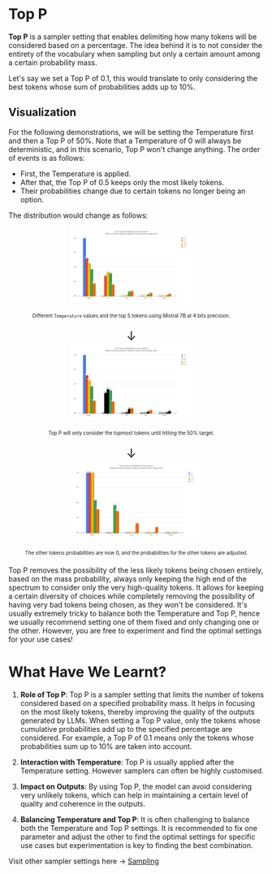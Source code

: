 # Top P

**Top P** is a sampler setting that enables delimiting how many tokens will be considered based on a percentage. The idea behind it is to not consider the entirety of the vocabulary when sampling but only a certain amount among a certain probability mass.

Let's say we set a Top P of 0.1, this would translate to only considering the best tokens whose sum of probabilities adds up to 10%.

## Visualization
For the following demonstrations, we will be setting the Temperature first and then a Top P of 50%. Note that a Temperature of 0 will always be deterministic, and in this scenario, Top P won't change anything.
The order of events is as follows:
- First, the Temperature is applied.
- After that, the Top P of 0.5 keeps only the most likely tokens.
- Their probabilities change due to certain tokens no longer being an option.

The distribution would change as follows:

<div style="justify-content: center; align-items: center;">
  <div style="margin-right: 20px; text-align: center;" align="center">
    <img src="top_barplot.png" alt="Example Image" width="50%">

<sub><sup>Different `Temperature` values and the top 5 tokens using Mistral 7B at 4 bits precision.</sup></sub>
  </div>

  <div style="margin-right: 20px; text-align: center;" align="center">
    <span style="font-size: 24px;">&darr;</span>
  </div>

  <div style="margin-right: 20px; text-align: center;" align="center">
    <img src="top_barplot_black.png" alt="Example Image" width="50%">

<sub><sup>Top P will only consider the topmost tokens until hitting the 50% target.</sup></sub>
  </div>

  <div style="margin-right: 20px; text-align: center;" align="center">
    <span style="font-size: 24px;">&darr;</span>
  </div>

  <div style="text-align: center;" align="center">
    <img src="top_barplot_final.png" alt="Example Image" width="50%">

<sub><sup>The other tokens probabilities are now 0, and the probabilities for the other tokens are adjusted.</sup></sub>
  </div>
</div>

Top P removes the possibility of the less likely tokens being chosen entirely, based on the mass probability, always only keeping the high end of the spectrum to consider only the very high-quality tokens. It allows for keeping a certain diversity of choices while completely removing the possibility of having very bad tokens being chosen, as they won't be considered. It's usually extremely tricky to balance both the Temperature and Top P, hence we usually recommend setting one of them fixed and only changing one or the other. However, you are free to experiment and find the optimal settings for your use cases!

# What Have We Learnt?

1. **Role of Top P**: Top P is a sampler setting that limits the number of tokens considered based on a specified probability mass. It helps in focusing on the most likely tokens, thereby improving the quality of the outputs generated by LLMs. When setting a Top P value, only the tokens whose cumulative probabilities add up to the specified percentage are considered. For example, a Top P of 0.1 means only the tokens whose probabilities sum up to 10% are taken into account.

2. **Interaction with Temperature**: Top P is usually applied after the Temperature setting. However samplers can often be highly customised.

3. **Impact on Outputs**: By using Top P, the model can avoid considering very unlikely tokens, which can help in maintaining a certain level of quality and coherence in the outputs.

4. **Balancing Temperature and Top P**: It is often challenging to balance both the Temperature and Top P settings. It is recommended to fix one parameter and adjust the other to find the optimal settings for specific use cases but experimentation is key to finding the best combination.

Visit other sampler settings here -> <a href="README.md">Sampling</a>
